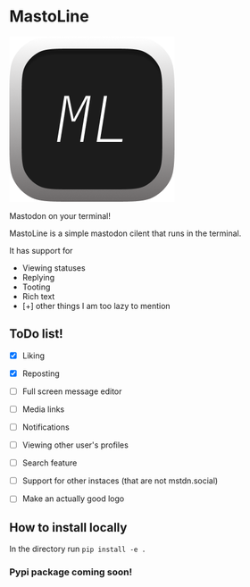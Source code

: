 # MastoLine

![logo](img/logo.png)

Mastodon on your terminal! 

MastoLine is a simple mastodon cilent that runs in the terminal.

It has support for

* Viewing statuses
* Replying
* Tooting
* Rich text
* [+] other things I am too lazy to mention

## ToDo list!

- [X] Liking
- [X] Reposting
- [ ] Full screen message editor
- [ ] Media links
- [ ] Notifications
- [ ] Viewing other user's profiles
- [ ] Search feature
- [ ] Support for other instaces (that are not mstdn.social)
- [ ] Make an actually good logo


## How to install locally

In the directory run `pip install -e .`

### Pypi package coming soon!
